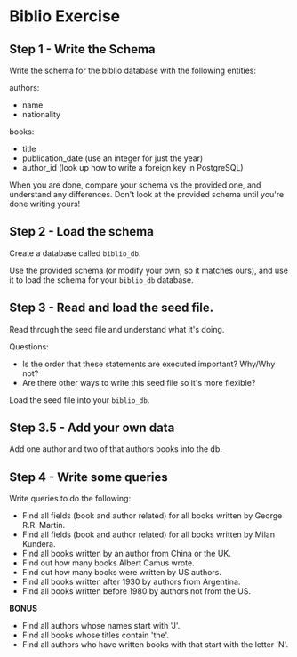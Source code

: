 # Biblio Exercise

## Step 1 - Write the Schema

Write the schema for the biblio database with the following entities:

authors:
  - name
  - nationality

books:
  - title
  - publication_date (use an integer for just the year)
  - author_id (look up how to write a foreign key in PostgreSQL)

When you are done, compare your schema vs the provided one, and understand any
differences. Don't look at the provided schema until you're done writing yours!

## Step 2 - Load the schema

Create a database called `biblio_db`.

Use the provided schema (or modify your own, so it matches ours), and use it to
load the schema for your `biblio_db` database.

## Step 3 - Read and load the seed file.

Read through the seed file and understand what it's doing.

Questions:
* Is the order that these statements are executed important? Why/Why not?
* Are there other ways to write this seed file so it's more flexible?

Load the seed file into your `biblio_db`.

## Step 3.5 - Add your own data

Add one author and two of that authors books into the db.

## Step 4 - Write some queries

Write queries to do the following:

- Find all fields (book and author related) for all books written by George R.R. Martin.
- Find all fields (book and author related) for all books written by Milan Kundera.
- Find all books written by an author from China or the UK.
- Find out how many books Albert Camus wrote.
- Find out how many books were written by US authors.
- Find all books written after 1930 by authors from Argentina.
- Find all books written before 1980 by authors not from the US.

**BONUS**
- Find all authors whose names start with 'J'.
- Find all books whose titles contain 'the'.
- Find all authors who have written books with that start with the letter 'N'.
